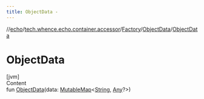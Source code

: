 ```yaml
---
title: ObjectData -
---
```

//[echo](../../../index.md)/[tech.whence.echo.container.accessor](../../index.md)/[Factory](../index.md)/[ObjectData](index.md)/[ObjectData](-object-data.md)



# ObjectData  
[jvm]  
Content  
fun [ObjectData](-object-data.md)(data: [MutableMap](https://kotlinlang.org/api/latest/jvm/stdlib/kotlin.collections/-mutable-map/index.html)<[String](https://kotlinlang.org/api/latest/jvm/stdlib/kotlin/-string/index.html), [Any](https://kotlinlang.org/api/latest/jvm/stdlib/kotlin/-any/index.html)?>)  



